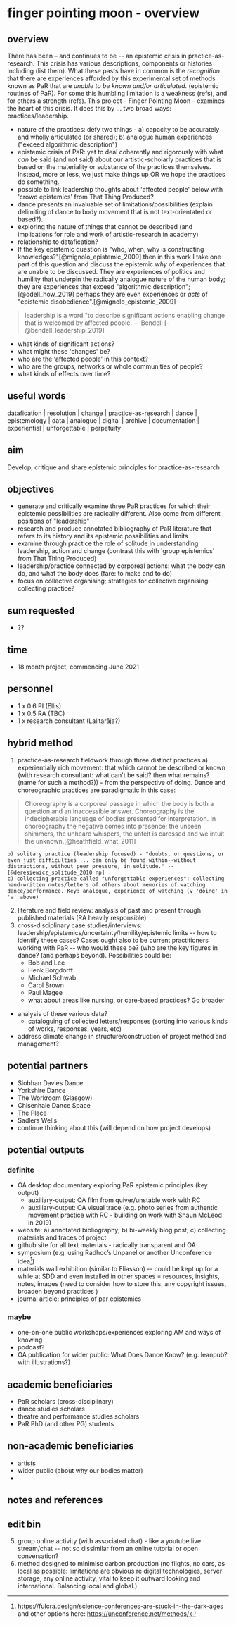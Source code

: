 # finger pointing moon - overview

## overview

There has been – and continues to be -- an epistemic crisis in practice-as-research. This crisis has various descriptions, components or histories including (list them). What these pasts have in common is the _recognition_ that there are experiences afforded by this experimental set of methods known as PaR that are _unable to be known and/or articulated_. (epistemic routines of PaR). For some this humbling limitation is a weakness (refs), and for others a strength (refs). This project – Finger Pointing Moon – examines the heart of this crisis. It does this by ... two broad ways: practices/leadership. 
- nature of the practices: defy two things - a) capacity to be accurately and wholly articulated (or shared); b) analogue human experiences ("exceed algorithmic description")
- epistemic crisis of PaR: yet to deal coherently and rigorously with what _can_ be said (and not said) about our artistic-scholarly practices that is based on the materiality or substance of the practices themselves. Instead, more or less, we just make things up OR we hope the practices do something.
- possible to link leadership thoughts about 'affected people' below with 'crowd epistemics' from That Thing Produced? 
- dance presents an invaluable set of limitations/possibilities (explain delimiting of dance to body movement that is not text-orientated or based?). 
- exploring the nature of things that cannot be described (and implications for role and work of artistic-research in academy)
- relationship to datafication? 
- If the key epistemic question is "who, when, why is constructing knowledges?"[@mignolo_epistemic_2009] then in this work I take one part of this question and discuss the epistemic _why_ of experiences that are unable to be discussed. They are experiences of politics and humility that underpin the radically analogue nature of the human body; they are experiences that exceed "algorithmic description";[@odell_how_2019] perhaps they are even experiences or _acts_ of "epistemic disobedience".[@mignolo_epistemic_2009]

>leadership is a word "to describe significant actions enabling change that is welcomed by affected people. -- Bendell [-@bendell_leadership_2019]

- what kinds of significant actions?
- what might these 'changes' be?
- who are the ‘affected people’ in this context?
- who are the groups, networks or whole communities of people?
- what kinds of effects over time?

## useful words 

datafication | resolution | change | practice-as-research | dance | epistemology | data | analogue | digital | archive | documentation | experiential | unforgettable | perpetuity

## aim

Develop, critique and share epistemic principles for practice-as-research

## objectives 

- generate and critically examine three PaR practices for which their epistemic possibilities are radically different. Also come from different positions of "leadership" 
- research and produce annotated bibliography of PaR literature that refers to its history and its epistemic possibilities and limits
- examine through practice the role of solitude in understanding leadership, action and change (contrast this with 'group epistemics' from That Thing Produced)
- leadership/practice connected by corporeal actions: what the body can do, and what the body does (fare: to make and to do)
- focus on collective organising; strategies for collective organising: collecting practice? 

## sum requested

- ??

## time

- 18 month project, commencing June 2021

## personnel

- 1 x 0.6 PI (Ellis)
- 1 x 0.5 RA (TBC) 
- 1 x research consultant (Lalitarāja?)


## hybrid method

1. practice-as-research fieldwork through three distinct practices
    a) experientially rich movement: that which cannot be described or known (with research consultant: what can't be said? then what remains? (name for such a method?)) - from the perspective of doing. Dance and choreographic practices are paradigmatic in this case: 
>Choreography is a corporeal passage in which the body is both a question and an inaccessible answer. Choreography is the indecipherable language of bodies presented for interpretation. In choreography the negative comes into presence: the unseen shimmers, the unheard whispers, the unfelt is caressed and we intuit the unknown.[@heathfield_what_2011]
    
    b) solitary practice (leadership focused) - "doubts, or questions, or even just difficulties ... can only be found within--without distractions, without peer pressure, in solitude." -- [@deresiewicz_solitude_2010 np]
    c) collecting practice called "unforgettable experiences": collecting hand-written notes/letters of others about memories of watching dance/performance. Key: analogue, experience of watching (v 'doing' in 'a' above)
2. literature and field review: analysis of past and present through published materials (RA heavily responsible)
3. cross-disciplinary case studies/interviews: leadership/epistemics/uncertainty/humility/epistemic limits -- how to identify these cases? Cases ought also to be current practitioners working with PaR -- who would these be? (who are the key figures in dance? (and perhaps beyond). Possibilities could be:
    + Bob and Lee
    + Henk Borgdorff
    + Michael Schwab
    + Carol Brown
    + Paul Magee
    + what about areas like nursing, or care-based practices? Go broader
- analysis of these various data? 
    + cataloguing of collected letters/responses (sorting into various kinds of works, responses, years, etc)
- address climate change in structure/construction of project method and management? 


## potential partners 

- Siobhan Davies Dance
- Yorkshire Dance
- The Workroom (Glasgow)
- Chisenhale Dance Space
- The Place
- Sadlers Wells 
- continue thinking about this (will depend on how project develops)

## potential outputs

### definite 
- OA desktop documentary exploring PaR epistemic principles (key output)
    + auxiliary-output: OA film from quiver/unstable work with RC
    + auxiliary-output: OA visual trace (e.g. photo series from authentic movement practice with RC - building on work with Shaun McLeod in 2019)
- website: a) annotated bibliography; b) bi-weekly blog post; c) collecting materials and traces of project
- github site for all text materials - radically transparent and OA
- symposium (e.g. using Radhoc’s Unpanel or another Unconference idea[^1]) 
- materials wall exhibition (similar to Eliasson) -- could be kept up for a while at SDD and even installed in other spaces = resources, insights, notes, images (need to consider how to store this, any copyright issues, broaden beyond practices )
- journal article: principles of par epistemics

### maybe

- one-on-one public workshops/experiences exploring AM and ways of knowing
- podcast? 
- OA publication for wider public: What Does Dance Know? (e.g. leanpub? with illustrations?)
 
## academic beneficiaries 

- PaR scholars (cross-disciplinary)
- dance studies scholars
- theatre and performance studies scholars
- PaR PhD (and other PG) students 

## non-academic beneficiaries

- artists
- wider public (about why our bodies matter)
- 

## notes and references

[^1]: <https://fulcra.design/science-conferences-are-stuck-in-the-dark-ages> and other options here: <https://unconference.net/methods/>



## edit bin

5. group online activity (with associated chat) - like a youtube live stream/chat -- not so dissimilar from an online tutorial or open conversation?
6. method designed to minimise carbon production (no flights, no cars, as local as possible: limitations are obvious re digital technologies, server storage, any online activity, vital to keep it outward looking and international. Balancing local and global.)

